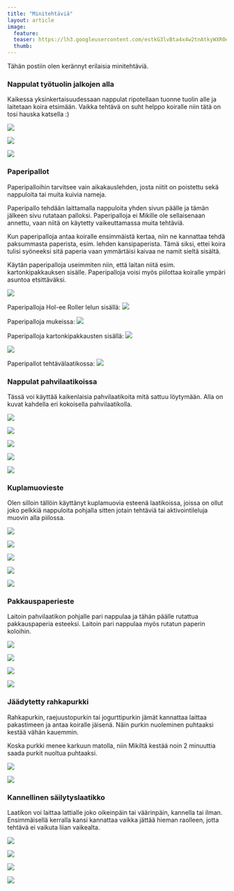 ```yaml
---
title: "Minitehtäviä"
layout: article
image:
  feature:
  teaser: https://lh3.googleusercontent.com/estkG3lvBta4x4w2tnAtkyWXR0eeAAv6LrB8h5hpabc5HAYiAYtyxUMTEN8zr19LwAmvT1X-CkWoFQxKqdI6c7jk6UqS7EdVViBugJiV6dTqFstUkvpnfIy75zbrCzojIaAF5KYNgBGyaerh6JH5VG3FziyjdjEWu1yNumlaYT__sjXUutuWi_oh6LCYyMzThlEyY1cQQCRsjvNYrWS2ubFvc5iFcSChENjIbCUAu1vRrcAI6qivNxxZ3G73YjZY68jSXY8BIJpqy6dImk4RRX_k0nJb9ffT2gejPszYTmBnGO7Xq5Q46Bo-oKvg24RXoHdSA1-7aqyj4BBMgXiesjxffbiDT92wJKWdy7qciqgAxTN5u6BoXqS5fsLjjxDCA4gPccMzaHUoKivCK1q7bxnwSWkCNClTnVxCfq06RxxpoH6Eo50aHx02cMmfsbaim8yDOhMPDyH4Z3qmTJGnaBYSWste7wXymkYE_3FiVX5wD3RmB8tyoJh_b21BxJSpfdcfoWj29hO5zoW_liAi7joGkSYZmdCEJQ8JJyF9H5o=w245
  thumb:
---
```


Tähän postiin olen kerännyt erilaisia minitehtäviä.

### Nappulat työtuolin jalkojen alla

Kaikessa yksinkertaisuudessaan nappulat ripotellaan tuonne tuolin alle ja laitetaan koira etsimään. Vaikka tehtävä on suht helppo koiralle niin tätä on tosi hauska katsella :)

[![](https://lh3.googleusercontent.com/UqgMVZ0GQIdVh6QFpUVoTuzNbKACdmqkfnPA3Ud9XmECwWfRUZwOdLBpD9yS0BbskDOpsB3VWLBBE1IjOp7nE3W2HXTOkBiftaYCump0gEhVVC0rNuwhpWcmU0mwXSwVx-7wGh-x9HXKWxXAzmJ-7GynKLkZBiAdLisfM0WX2F6WelGSZtUDsRNbWY-RKVzTAh7F5gXqB1Bd187bH-FIEwVK4ttqeShxS1IGdkVzUEp0wsAp-bT9FTUmADuk_MSh8jnfhDwO5vhsp3YaG3lCT_G_pO1Hq6gL0U3TlnNf0C6fMU5vHEVrp_lLfSHidVpcVoWNyLP5S8XPMrAJAorTGehrb9_zglrM_ueg8ru7iEqQLmmudJq4295UVczwyYv-DLgKpCjFHCI-QzbosAVaRF6YezyKglSeeQuboPAzy_856bBCEm2dUr9N4yz269n5g1ZEPpzFRt6K0-Aczq5eSd2pAAxzgKLkBdNBNtS1NGCbxAcrFf6D1GiNGXIBw2JibIiWI_0wptger0-ABPANJFKoHNpN7rP1yrum0GVdN7I=w800)](https://lh3.googleusercontent.com/UqgMVZ0GQIdVh6QFpUVoTuzNbKACdmqkfnPA3Ud9XmECwWfRUZwOdLBpD9yS0BbskDOpsB3VWLBBE1IjOp7nE3W2HXTOkBiftaYCump0gEhVVC0rNuwhpWcmU0mwXSwVx-7wGh-x9HXKWxXAzmJ-7GynKLkZBiAdLisfM0WX2F6WelGSZtUDsRNbWY-RKVzTAh7F5gXqB1Bd187bH-FIEwVK4ttqeShxS1IGdkVzUEp0wsAp-bT9FTUmADuk_MSh8jnfhDwO5vhsp3YaG3lCT_G_pO1Hq6gL0U3TlnNf0C6fMU5vHEVrp_lLfSHidVpcVoWNyLP5S8XPMrAJAorTGehrb9_zglrM_ueg8ru7iEqQLmmudJq4295UVczwyYv-DLgKpCjFHCI-QzbosAVaRF6YezyKglSeeQuboPAzy_856bBCEm2dUr9N4yz269n5g1ZEPpzFRt6K0-Aczq5eSd2pAAxzgKLkBdNBNtS1NGCbxAcrFf6D1GiNGXIBw2JibIiWI_0wptger0-ABPANJFKoHNpN7rP1yrum0GVdN7I=s0)

[![](https://lh3.googleusercontent.com/Lcq8O1SqEoPrU1mBjFuYObYWASYqp5D9ak3T2YtjwucxDTOOfy8p6S-Th5hoPpr3rJYB8Xe841aDQSWIN5wPnH5okFd0_NTLhn-qSX1hB-fVI0f89ihNRwH6VcB6ew7pEdYeTbaoqHvic1rh49XGXXogAnMjuzcioSCavbJbK0UkhkHsWuGsWv8-zUY0qV7o7foVhzPnUOHYy38r_kRWGo5-PAH-W7EXyJcBfAIyu0IRXPOA9gTMhSppaSwJTpsKazkAcPK0QrGjR4M54bdFUxW6_ZDplG8bn5iNdaKDJrdEdMPEARbNcRFPKtt7mAeiq4g1Jp5khDleG1bnBBVTPpZ31oaJV7Na5O87AGaqb6zHGeE_7Q_EEecPA0-E3rJblq0IF6ltidXOHfznsjD7t1Q_igSv9HMMdA2-BpYBHtBJj8iQxRmAGrP0jFPOR88d_1iCI5eKog7lhMCATCczClNrCXWJvpDBjkwMlAW9hY4OAmt1PMBFN0085lHs-VuP0o3fWqKuwZZt7032wFBthZWZv_FVOf7WeuljeU0oiJM=w800)](https://lh3.googleusercontent.com/Lcq8O1SqEoPrU1mBjFuYObYWASYqp5D9ak3T2YtjwucxDTOOfy8p6S-Th5hoPpr3rJYB8Xe841aDQSWIN5wPnH5okFd0_NTLhn-qSX1hB-fVI0f89ihNRwH6VcB6ew7pEdYeTbaoqHvic1rh49XGXXogAnMjuzcioSCavbJbK0UkhkHsWuGsWv8-zUY0qV7o7foVhzPnUOHYy38r_kRWGo5-PAH-W7EXyJcBfAIyu0IRXPOA9gTMhSppaSwJTpsKazkAcPK0QrGjR4M54bdFUxW6_ZDplG8bn5iNdaKDJrdEdMPEARbNcRFPKtt7mAeiq4g1Jp5khDleG1bnBBVTPpZ31oaJV7Na5O87AGaqb6zHGeE_7Q_EEecPA0-E3rJblq0IF6ltidXOHfznsjD7t1Q_igSv9HMMdA2-BpYBHtBJj8iQxRmAGrP0jFPOR88d_1iCI5eKog7lhMCATCczClNrCXWJvpDBjkwMlAW9hY4OAmt1PMBFN0085lHs-VuP0o3fWqKuwZZt7032wFBthZWZv_FVOf7WeuljeU0oiJM=s0)

[![](https://lh3.googleusercontent.com/-TWPA752Dq7T47FeQpFv-TUHFsfhV9mwr7ptiVeRfwaKMxf1UzOjrXeTFR1j32YecBtX6pX1T_TF5pr0TN7iFf2-jHEhL0lcurEw1Wq7G5dCKz1QbMDv5SKrYM1jZgrb4uuS4LgnkuNLAv8v0rYKHUaH-nhJsfWZ873_WhbfLnkQwpUkIHm6TeIvVmUXv63oX0Uz1hWk4_FT0-bBFqU9axY3CynXkf8qAyurQ5jrwgonF9MR1-Zkk75md94hQ0NPbF3BuZilsr9YgvRdCzu8Y_rjtuOlhfljdOqBWCVf2s4mE1j0QwK6I4ZDgf80ZCcQ9N2aNdYAqqvWmMmyBrD39lqbuEOROi5j0is43kfOB5ZzkeJ72JorbLwvSiTQSZ0gheTXaf_pXv73BNGQ041MPceIEiElR04a10RyWyLx8iV_qWltTfEtIVm8qqozZlNPjeyUwC9v0_DjSljYwAw-6MDM2HRdljlGvs2k3SwoFfRvBH13dCNfcxJEykNq6rtNodzA4Z9vGVnQpNjxKa2tJgf3gS8TuuNsLZrv9UNm7bI=w800)](https://lh3.googleusercontent.com/-TWPA752Dq7T47FeQpFv-TUHFsfhV9mwr7ptiVeRfwaKMxf1UzOjrXeTFR1j32YecBtX6pX1T_TF5pr0TN7iFf2-jHEhL0lcurEw1Wq7G5dCKz1QbMDv5SKrYM1jZgrb4uuS4LgnkuNLAv8v0rYKHUaH-nhJsfWZ873_WhbfLnkQwpUkIHm6TeIvVmUXv63oX0Uz1hWk4_FT0-bBFqU9axY3CynXkf8qAyurQ5jrwgonF9MR1-Zkk75md94hQ0NPbF3BuZilsr9YgvRdCzu8Y_rjtuOlhfljdOqBWCVf2s4mE1j0QwK6I4ZDgf80ZCcQ9N2aNdYAqqvWmMmyBrD39lqbuEOROi5j0is43kfOB5ZzkeJ72JorbLwvSiTQSZ0gheTXaf_pXv73BNGQ041MPceIEiElR04a10RyWyLx8iV_qWltTfEtIVm8qqozZlNPjeyUwC9v0_DjSljYwAw-6MDM2HRdljlGvs2k3SwoFfRvBH13dCNfcxJEykNq6rtNodzA4Z9vGVnQpNjxKa2tJgf3gS8TuuNsLZrv9UNm7bI=s0)

### <a name="paperipallot">Paperipallot</a>

Paperipalloihin tarvitsee vain aikakauslehden, josta niitit on poistettu sekä nappuloita tai muita kuivia nameja.

Paperipallo tehdään laittamalla nappuloita yhden sivun päälle ja tämän jälkeen sivu rutataan palloksi. Paperipalloja ei Mikille ole sellaisenaan annettu, vaan niitä on käytetty vaikeuttamassa muita tehtäviä.

Kun paperipalloja antaa koiralle ensimmäistä kertaa, niin ne kannattaa tehdä paksummasta paperista, esim. lehden kansipaperista. Tämä siksi, ettei koira tulisi syöneeksi sitä paperia vaan ymmärtäisi kaivaa ne namit sieltä sisältä.

Käytän paperipalloja useimmiten niin, että laitan niitä esim. kartonkipakkauksen sisälle. Paperipalloja voisi myös piilottaa koiralle ympäri asuntoa etsittäväksi.

[![](https://lh3.googleusercontent.com/rtNTtnf0UmkI1nmE8YMljZ2P5BebcafQgW-plwol94fGc6-AwYW0BUGm-WNogH4Dcpb-fgQ0Bd2bnZYp8mRHiDoFn99NXkD5FjKZd-_vpmjpYmwWzQmZQZ3cepc5wY5OuIUvfmEOp6nYVsMfiBa7EDio2r4aWQETBmSzue3RRx9-_FH8Ofje4xcend68xl2mYbPfHR1wFvIv-HLsQH7Tv6D8-PuNd4lz8j9X8OelFQa0YD-2qbpSXgV-DTC9Km5Sf-XWdpbPaxYGrcgNAV-Q3tclOn2QlvhI8P6vsubtSDd-zjJZpbORD9d-Yl9bQcQiMJ1bQV74sM1qXv4qQO2EcHi4TqwQu7KzeIP7BJDWCFbP9cdN7zVCvc0Qiv10W670VDFzvRE-PMMBA1eLX8vnwF_CawdrseLeVlyICq-kf8gaIjAh5tAu_ZKx2eOULD11thpZfmq6AIBYdAZLCjcXWo86zjyS3xdBGtnr-wiMuXMz6oFgvshQQm7jjSacsz0VwBzRSpAWhlX1QKIHawPWdwH9E8qjLbkGjLVCF1pAXbY=w800)](https://lh3.googleusercontent.com/rtNTtnf0UmkI1nmE8YMljZ2P5BebcafQgW-plwol94fGc6-AwYW0BUGm-WNogH4Dcpb-fgQ0Bd2bnZYp8mRHiDoFn99NXkD5FjKZd-_vpmjpYmwWzQmZQZ3cepc5wY5OuIUvfmEOp6nYVsMfiBa7EDio2r4aWQETBmSzue3RRx9-_FH8Ofje4xcend68xl2mYbPfHR1wFvIv-HLsQH7Tv6D8-PuNd4lz8j9X8OelFQa0YD-2qbpSXgV-DTC9Km5Sf-XWdpbPaxYGrcgNAV-Q3tclOn2QlvhI8P6vsubtSDd-zjJZpbORD9d-Yl9bQcQiMJ1bQV74sM1qXv4qQO2EcHi4TqwQu7KzeIP7BJDWCFbP9cdN7zVCvc0Qiv10W670VDFzvRE-PMMBA1eLX8vnwF_CawdrseLeVlyICq-kf8gaIjAh5tAu_ZKx2eOULD11thpZfmq6AIBYdAZLCjcXWo86zjyS3xdBGtnr-wiMuXMz6oFgvshQQm7jjSacsz0VwBzRSpAWhlX1QKIHawPWdwH9E8qjLbkGjLVCF1pAXbY=s0)

Paperipalloja Hol-ee Roller lelun sisällä:
[![](https://lh3.googleusercontent.com/cBYb1L01e1XMJXqqjZHnb6ZGMq3CPLphWuxfhW5Zh8s7g4GhCiuWTRWhTZGy8sY52tfzVlzj0gQ6th1YyxiY-qI1sMZ9ozQPXNwr5v5g1je9o6uTw8gLfHPZYrrkCayZIih2iTmtgvtkVDpGjkIFzQsYwQ5TVhbdCNWVVeJiHvrFO0SNHh1THAeajsms5NnqJaalyqDQdCjMkqaU8g_3WkNzo2VV4HYnsA4yH4_pZjTSig3q4rHzrHjiLJYyUbX0gy1gLV8eJH97yjOddQPZaWHjclneCISAktesnR4ULqDcx8qi5aHpZPF4jo5Blntuq5C9vPsldLJ2UbnIGxJ6wmUISwr_4n73SWOyH2C_DXOY3gthULWhW9uhA2d60tOn7KBtcCcObKQNqW_stINPwbN7CD-hkAezXhJQifcy2DBhjz1n9iJl5JKszE_Sd4WFpj4k5a9UY5uat7KO1ztRdGyUN2YXkwdyszCWCI4XIC-LcnI8wOPH4VUYOLOAjyLQNc5Je4bMS2hmOklZqYDwSsSoMaftLTlSomYBpJcY8jc=w800)](http://minimuutti.com/aktivointi/jw-hol-ee-roller/)

Paperipalloja mukeissa:
[![](https://lh3.googleusercontent.com/HX1RoXKU4uoaQj6F7QNN-kpUiTmjjZYWNvGwkXPmVbw27dSR3ziYzLFNOc4Qt_iUlK34Rt0XXccLzBLWZDried-tu6PTAxONM4ZG7SB9wvNM9UIOduO5bhpDNIdznSSFCS7IIiyBznfr-cFCoAwRAZF2HkUsmr2QVCrKlk7BCrDtNg4W-5Tcg25QpZdrrIMDeT8MatYcFapgWonknjyZtGoJmQGPSRPW5r_iNYoyYkerBrBubz1QuyVpnzLrwkWOXTDJq8rSvcScsqC8NYleGackxGvBjPZTIcX4Kc4Rkf_MCrmTvdcJh2sA_6IhbR11hm-2UUDELGx4GXc7EP0C-5wXkuNcYaD4njjGT6JvAoBXNhPseBvvDc944OtIE6wcKU6HYhDnoWp_q2spiNhsYQyNod6PFsseXBfxRcHXz6M72USgoEf5tchGNXeJI584n2udQnPmb_IfRmBlZJ6bPvFJ0lhXM1l-9P6hnl-5h64ZyU5YdYYqbgeVZGkm0Fv1mCPlQbwRGfrkVtPZeCPsZrcEVPLa7IaY9ZWIuozorgo=w800)](http://minimuutti.com/aktivointi/paperipallot-mukeissa/)

Paperipalloja kartonkipakkausten sisällä:
[![](https://lh3.googleusercontent.com/x_51Y5cJ9UrcPTyrtx16CSGlVcGc0mhbfdwVgfgHfi7KU6LcQa_ktQJiNXQlK-kvlhnUjaCjCBXrLub3lyzNqBKQ7Tnn476ZQdiAOVE4mW1LGb4WklPll5Y-tOKuTYLaE77ZIy-cg3U-aCJ1Ba1me9f58OlNVNoHiFUzReCBTc90i3z738sX1caWAxiHZKdBei_FX7zrXys7bstxictJMXT8FQV4TBq1WMPKvDfvXcBvV8BoWXy8G11cEs3P6bVAPtaOmc571DXM0I9GL8IvhqbQ5NTkn3VLsvsswzhLbdtwOXr-pwie1BxGowm5lIMWmHDB5B145CSevCF8TgGeWihOEW_9lJZETxrUIMGZzUJaYsOxh30EbSt3062NCTh6keYeGcYnKC1YKoaCdfcupoYHrPVMPAMGVfMGNN3dPBAGM7p17kMcRr1Wgd7TuEMAz_KVdGnla5eToj7DOQilnL_33RxexJq7dJd90NP9nxnhmUj3Y8oa9rInHDU1mYze6gLQxTpzTY9IrIY2V5otnGxSSnik5rGozMVfEtOuVtA=w800)](https://lh3.googleusercontent.com/x_51Y5cJ9UrcPTyrtx16CSGlVcGc0mhbfdwVgfgHfi7KU6LcQa_ktQJiNXQlK-kvlhnUjaCjCBXrLub3lyzNqBKQ7Tnn476ZQdiAOVE4mW1LGb4WklPll5Y-tOKuTYLaE77ZIy-cg3U-aCJ1Ba1me9f58OlNVNoHiFUzReCBTc90i3z738sX1caWAxiHZKdBei_FX7zrXys7bstxictJMXT8FQV4TBq1WMPKvDfvXcBvV8BoWXy8G11cEs3P6bVAPtaOmc571DXM0I9GL8IvhqbQ5NTkn3VLsvsswzhLbdtwOXr-pwie1BxGowm5lIMWmHDB5B145CSevCF8TgGeWihOEW_9lJZETxrUIMGZzUJaYsOxh30EbSt3062NCTh6keYeGcYnKC1YKoaCdfcupoYHrPVMPAMGVfMGNN3dPBAGM7p17kMcRr1Wgd7TuEMAz_KVdGnla5eToj7DOQilnL_33RxexJq7dJd90NP9nxnhmUj3Y8oa9rInHDU1mYze6gLQxTpzTY9IrIY2V5otnGxSSnik5rGozMVfEtOuVtA=s0)

[![](https://lh3.googleusercontent.com/mxZjtD1edI_oTt52Y1lnsf13V3yxdohXZvEI2B69XFdjlUD6d8f24dcpmvz_U5P9nN1-jIMMP7GdRSV5bAEgszT68fH9jqMuPpJNaohn6e11QteO_E3Q9xmTiQqX-8a6wCJHSYgFmo19TQOh_J7Yi2IcR2xvvHC21orsG9MgYPdieIxK0cisYSpkiDd7MVNmBHKomkpSzsQlpXB9WoJsrqNJwxtz6csw_FBiOLmijno-UYWz1rgw3H-DyNKOb3qBYPo7ugbffyZKVlzfLOw511AA4AIpJWiaK_VAKdE4tTDhR4x0Qt492y-wGIGDqkAxaj9uo4WV1LkxT-76g_rtJ1CbNUje-9C3duxIdfw5ivgTFOuY1s_3pzvmvL4bakmYKcHOM88VTCBWbKO1QPCe0uh8dtbCE837fwMSixP3PbmMBRnpXVPozO7NEiyGEWxRu8l0jMZ2gZAlP_SKu2Kr0NGLLy_xKfPct3HTAcduvJtArUbFpCB389jVDKCXioFQN-4goNPgmXIUmzCQkcKzO1P3Vf_L1EEunttYa59MQjo=w800)](https://lh3.googleusercontent.com/mxZjtD1edI_oTt52Y1lnsf13V3yxdohXZvEI2B69XFdjlUD6d8f24dcpmvz_U5P9nN1-jIMMP7GdRSV5bAEgszT68fH9jqMuPpJNaohn6e11QteO_E3Q9xmTiQqX-8a6wCJHSYgFmo19TQOh_J7Yi2IcR2xvvHC21orsG9MgYPdieIxK0cisYSpkiDd7MVNmBHKomkpSzsQlpXB9WoJsrqNJwxtz6csw_FBiOLmijno-UYWz1rgw3H-DyNKOb3qBYPo7ugbffyZKVlzfLOw511AA4AIpJWiaK_VAKdE4tTDhR4x0Qt492y-wGIGDqkAxaj9uo4WV1LkxT-76g_rtJ1CbNUje-9C3duxIdfw5ivgTFOuY1s_3pzvmvL4bakmYKcHOM88VTCBWbKO1QPCe0uh8dtbCE837fwMSixP3PbmMBRnpXVPozO7NEiyGEWxRu8l0jMZ2gZAlP_SKu2Kr0NGLLy_xKfPct3HTAcduvJtArUbFpCB389jVDKCXioFQN-4goNPgmXIUmzCQkcKzO1P3Vf_L1EEunttYa59MQjo=s0)

Paperipallot tehtävälaatikossa:
[![](https://lh3.googleusercontent.com/gChOrYw3tVa-tPyPuGuF3hXRZwpfb4-OAF89rfgRQiXLX5g-9BB5pRA9wj2p4KGLvbRmXmPFVhCMby164VwC5pKgo7mfcoAM-fhDxXh6hw0eL92XZs6jTsfnDpkwVBZp3TqZVzryMjl7nIvw7aowWuDvJ29jcJ2h3PH2Hpx-Hkh6_0_5_enumaoDqAG6XvSvxUjYgjXnyAyuHGEie6kTIeVMKP302Vsr7lvwznC9d4ZOS4OaQA-LCVZpQg8rIFcVdzuJP_HDDduHHDLZHmB2jO0IPeTOXTaDT5QIRaw8JEFMKrm13imTho2dgj15JvLS4-4sJXiQqUA2y9IAjz_efdTH4MMJ979v8Gn20R3dz8U6zw6rtfr4Vy00sq4uUHPm2FkHQcQRvlQYIJbbsfeNvI278RMmKwYvExwUoVZLTrODUC4289P1lANPdDarOLnwwLyLzSvCFAqEZQbBzS7yLKTBMKwnHRwJ-WEnaDbl07HOzMX-3YtbvA3h-79gcU6peU7dpErrGg6n6Ds9oLa_65VkbRI0vpNzi4Ob6sECitI=w800)](http://minimuutti.com/aktivointi/tehtavalaatikko-paperipalloilla/)

### Nappulat pahvilaatikoissa

Tässä voi käyttää kaikenlaisia pahvilaatikoita mitä sattuu löytymään. Alla on kuvat kahdella eri kokoisella pahvilaatikolla.

[![](https://lh3.googleusercontent.com/pnE-1-uPTNtZnD0ID5jESK9q-LwvEUk3Kxe3JUd73L6wTBwWih5MUvzD2P-FWkSf1NTvSJ_Xc8CYikb9ow0SX5G-G8oqWtCnvEXmxSRxMurIpIoAutXoXrr_ZLByIh-qjAr3veTXSdh9C9vsY6W8Jxf0bEiEQ7LXq1c_A8615PPqgfXoqTdwI9gAnLM0p0zIeJLhCSbN4sIzcvhUqxMW_hEStsufukXu-HG3CX_DJHiQvJZ9tvOSeU4fSvJfWK2Mnu1p45p6FcjNkapNjVl3NEDImU_CvEAlk4KTwLRvZDX9UqKp4s5affm0jhnDijIRqNHjcRWMMXFxDXFqC31H-2Fqqhguw8tClBaILWR4g2aiXESKNMIEcCY50eBIYau_sxle6EpOnbVb8GlyDVNDuafoz1dDJSTV98TKCrPVoHl3OBS-eQHbX2ZNgXQQP-vF2R8har7a_DaUe9JPJH843ImKEz-rtobOYGT8MrPbgZWM_erYwSlBxwzTYt5fvPd4AG5JwxjVUDkltfIW-YP0JawRWgl7-XcCaFBSG2IePLA=w800)](https://lh3.googleusercontent.com/pnE-1-uPTNtZnD0ID5jESK9q-LwvEUk3Kxe3JUd73L6wTBwWih5MUvzD2P-FWkSf1NTvSJ_Xc8CYikb9ow0SX5G-G8oqWtCnvEXmxSRxMurIpIoAutXoXrr_ZLByIh-qjAr3veTXSdh9C9vsY6W8Jxf0bEiEQ7LXq1c_A8615PPqgfXoqTdwI9gAnLM0p0zIeJLhCSbN4sIzcvhUqxMW_hEStsufukXu-HG3CX_DJHiQvJZ9tvOSeU4fSvJfWK2Mnu1p45p6FcjNkapNjVl3NEDImU_CvEAlk4KTwLRvZDX9UqKp4s5affm0jhnDijIRqNHjcRWMMXFxDXFqC31H-2Fqqhguw8tClBaILWR4g2aiXESKNMIEcCY50eBIYau_sxle6EpOnbVb8GlyDVNDuafoz1dDJSTV98TKCrPVoHl3OBS-eQHbX2ZNgXQQP-vF2R8har7a_DaUe9JPJH843ImKEz-rtobOYGT8MrPbgZWM_erYwSlBxwzTYt5fvPd4AG5JwxjVUDkltfIW-YP0JawRWgl7-XcCaFBSG2IePLA=s0)

[![](https://lh3.googleusercontent.com/WW164VgmenkH0rDVQhwIChZ8eZH5noyVvgK-ZPXpthyH6uAZkJkdflg4cRV1y1aQpBvDtPDVlvnPn-LUBRz-ci5lThWLYiZ155gr3QBEOU3zvUDsO_5fMbbOvc8Pk2qUYkmdS8659UsLcGXC36xuksqwhWwtb9zAbxgQOzZQbnmVsSqttxEldFotyBoCSxvbZc4uqODaiVqdqADsLiQ_KocauiFhk6a4wgQ_WODrJhhL7hp--7Bm55R4AZRGRExa-yKWi9DmFtBPFCqF6c1VTYWqbqjXlnMI0dBtHrp6ElsWz-52-gAkA08kHr2cXJBnaipnqm7nbU62xWfLQ9WCHj4GbiFyF3kyrep5BDWXA3BUc-lM6rcdKRJqc1ccyew-B4Jxl8nvn5WGk42BafJRShrlL0-6cat5uYb6uIQudidZsN2vrYqRz3uWduEJhAHINuYeruvTEn3jGoYBBCA4hJrDeP1_FcVXGyP6SMCnkta243bDMGdRhU1sW1t_1WqGSazE3SquUFIKoxPfljEIfs4BPclJ98G3d2AcI4Zych8=w800)](https://lh3.googleusercontent.com/WW164VgmenkH0rDVQhwIChZ8eZH5noyVvgK-ZPXpthyH6uAZkJkdflg4cRV1y1aQpBvDtPDVlvnPn-LUBRz-ci5lThWLYiZ155gr3QBEOU3zvUDsO_5fMbbOvc8Pk2qUYkmdS8659UsLcGXC36xuksqwhWwtb9zAbxgQOzZQbnmVsSqttxEldFotyBoCSxvbZc4uqODaiVqdqADsLiQ_KocauiFhk6a4wgQ_WODrJhhL7hp--7Bm55R4AZRGRExa-yKWi9DmFtBPFCqF6c1VTYWqbqjXlnMI0dBtHrp6ElsWz-52-gAkA08kHr2cXJBnaipnqm7nbU62xWfLQ9WCHj4GbiFyF3kyrep5BDWXA3BUc-lM6rcdKRJqc1ccyew-B4Jxl8nvn5WGk42BafJRShrlL0-6cat5uYb6uIQudidZsN2vrYqRz3uWduEJhAHINuYeruvTEn3jGoYBBCA4hJrDeP1_FcVXGyP6SMCnkta243bDMGdRhU1sW1t_1WqGSazE3SquUFIKoxPfljEIfs4BPclJ98G3d2AcI4Zych8=s0)

[![](https://lh3.googleusercontent.com/2MovGYN_gjL9ELegpMoywr0BTmZJFe87KFvO6nHZaFu3iHJ3x0V6ffwF5g8ExHgOhIbYyOFlonblmxNLkIygH8t1L3FGOkbqFKhgMXOqZRsC5uIKKchKCff0YWBZ1nSVoWMZhhxr0NuNYuLnhCA9dof2VxZaVSmxuOehxQrgRXsREVQiKbaQO0mNk_rbXumXu-FsIIb4ImupLF4KY4MolXPYZQmww5f7_skfJlBXv6yBYEwgH2f9obkJLhI66K_gH7RN6akjgv41HeBTwePShkFopLkti0n9j_bvHmr8o4gO6WWCMwHFPxH_BHac7lCipSeBFjiNc4TdldGSIB3YFYlfabKiwuf8eRp8p8_nWHneXLfNcDrlMSPtPgRl50LHWKLG4Lh7HD0QZ15SrFHfcWC36vBHG28TFZdmM5y0pMMH6OxKAljWpgUVtZ16zQIoLsiTEPhm4Rrg0jm8W1lkovKJjDqEDYzZ2WXvyDaQLc8u4-IuuCz9yBm090y6pNuwAwh3Y4g_TqRKmtAZu_DyMuXVXxZyODGs5aAG1-WoTEk=w800)](https://lh3.googleusercontent.com/2MovGYN_gjL9ELegpMoywr0BTmZJFe87KFvO6nHZaFu3iHJ3x0V6ffwF5g8ExHgOhIbYyOFlonblmxNLkIygH8t1L3FGOkbqFKhgMXOqZRsC5uIKKchKCff0YWBZ1nSVoWMZhhxr0NuNYuLnhCA9dof2VxZaVSmxuOehxQrgRXsREVQiKbaQO0mNk_rbXumXu-FsIIb4ImupLF4KY4MolXPYZQmww5f7_skfJlBXv6yBYEwgH2f9obkJLhI66K_gH7RN6akjgv41HeBTwePShkFopLkti0n9j_bvHmr8o4gO6WWCMwHFPxH_BHac7lCipSeBFjiNc4TdldGSIB3YFYlfabKiwuf8eRp8p8_nWHneXLfNcDrlMSPtPgRl50LHWKLG4Lh7HD0QZ15SrFHfcWC36vBHG28TFZdmM5y0pMMH6OxKAljWpgUVtZ16zQIoLsiTEPhm4Rrg0jm8W1lkovKJjDqEDYzZ2WXvyDaQLc8u4-IuuCz9yBm090y6pNuwAwh3Y4g_TqRKmtAZu_DyMuXVXxZyODGs5aAG1-WoTEk=s0)

[![](https://lh3.googleusercontent.com/GaYBKh3WD0B6H0D0pFC17IcjZbT-Z8lPoLPhtYkxgcKrUgfrKpxyMJzMPswbM6riJ4OwD4g_b00iYC_cv5RcUQIxz2klmFTnCILcWZxqnBwdG4kvO7P3VN6pZHEaRiuW1BZKImEtYGoMOCfxerp3oQ8tMwI6gAPS83_3HWHGUjqk3wJE45nXlJF5y2InFoh7mklRlXPdQDaGCOAuNoUEq8SppyDV3eNcPwHxI8Dz-jPoW1tQ6PwdZ-bhqEDfaka-c3oR1b6hca2rgGLkNYSPEXwQb3JLe1qhD2QOVrIjCcwiN8ojcVcjAvI2OFvq8es8s0yZDCwrJSCb0PsA8jY0TBvl-ra7d6YUNMHNfuqaxKwFhQ__M5JY7Tjnmqqgcs6YAjbIjWtOPDTPCSkJ7CNXLna_QTzrJw53UahEJVHmIlSy79nDIdWTXX7HXC49lyTz_IU2I_JABmzuNuMILQDvrnxUMBA3r2dr7-vjdTVVoXt-Nk3yZ82B_hYh_KSk4T1d5MzC-X5hvwcLKH2myZfnelbXiOXHKX_utKgyKkDkoG0=w800)](https://lh3.googleusercontent.com/GaYBKh3WD0B6H0D0pFC17IcjZbT-Z8lPoLPhtYkxgcKrUgfrKpxyMJzMPswbM6riJ4OwD4g_b00iYC_cv5RcUQIxz2klmFTnCILcWZxqnBwdG4kvO7P3VN6pZHEaRiuW1BZKImEtYGoMOCfxerp3oQ8tMwI6gAPS83_3HWHGUjqk3wJE45nXlJF5y2InFoh7mklRlXPdQDaGCOAuNoUEq8SppyDV3eNcPwHxI8Dz-jPoW1tQ6PwdZ-bhqEDfaka-c3oR1b6hca2rgGLkNYSPEXwQb3JLe1qhD2QOVrIjCcwiN8ojcVcjAvI2OFvq8es8s0yZDCwrJSCb0PsA8jY0TBvl-ra7d6YUNMHNfuqaxKwFhQ__M5JY7Tjnmqqgcs6YAjbIjWtOPDTPCSkJ7CNXLna_QTzrJw53UahEJVHmIlSy79nDIdWTXX7HXC49lyTz_IU2I_JABmzuNuMILQDvrnxUMBA3r2dr7-vjdTVVoXt-Nk3yZ82B_hYh_KSk4T1d5MzC-X5hvwcLKH2myZfnelbXiOXHKX_utKgyKkDkoG0=s0)

[![](https://lh3.googleusercontent.com/boYpkeaptm-m8pSFZMcXYW2Y3jnRLifESvlUPb2MyY6S92fCcUjcyL39gFRV3rlSQyz1_uYt0pGwhDqg7yek3dqzvdEoaX4drByUQ4Aquwh8tm2809F3uquAQ730LfUW_umUu-qKesH7-49GuV6QvXtfGnqKq5n7G3r1LlllUWRq7vdXryqwoaa2dAt2iaax9j8rwS5Vf1vVegekglqbrOgXbtk-EsA3k7fHDrIrj-9d2urq_zMUF4SOF-hZ_InXdaFZZEGt7tdLpaR60mykjc7MBydZAfzanaQEoXynyAbBMbqztK5YcxEwANhTqDRLsw6cdiJEpu1vxLpRJnsBnaObpeeaRQrHW6jBgmf7Qj39Z1AHFWI8c2bKZPNCL3TZUR71uqpyt1tYFe1Hw2KJGNtm3oiCKdavu6NJR0idGveh3Cs3DJCNcSQlQvy8zXP3vXim8vmMFj_353jwPHh2hm6vW56nW_OjgC0Rkx3dIhMmASryVFugWlsPPBd5QasXdjuhNl71mSyvwvYWIU6M_C32ryTxjcoCipN6xamc3aM=w800)](https://lh3.googleusercontent.com/boYpkeaptm-m8pSFZMcXYW2Y3jnRLifESvlUPb2MyY6S92fCcUjcyL39gFRV3rlSQyz1_uYt0pGwhDqg7yek3dqzvdEoaX4drByUQ4Aquwh8tm2809F3uquAQ730LfUW_umUu-qKesH7-49GuV6QvXtfGnqKq5n7G3r1LlllUWRq7vdXryqwoaa2dAt2iaax9j8rwS5Vf1vVegekglqbrOgXbtk-EsA3k7fHDrIrj-9d2urq_zMUF4SOF-hZ_InXdaFZZEGt7tdLpaR60mykjc7MBydZAfzanaQEoXynyAbBMbqztK5YcxEwANhTqDRLsw6cdiJEpu1vxLpRJnsBnaObpeeaRQrHW6jBgmf7Qj39Z1AHFWI8c2bKZPNCL3TZUR71uqpyt1tYFe1Hw2KJGNtm3oiCKdavu6NJR0idGveh3Cs3DJCNcSQlQvy8zXP3vXim8vmMFj_353jwPHh2hm6vW56nW_OjgC0Rkx3dIhMmASryVFugWlsPPBd5QasXdjuhNl71mSyvwvYWIU6M_C32ryTxjcoCipN6xamc3aM=s0)

### Kuplamuovieste

Olen silloin tällöin käyttänyt kuplamuovia esteenä laatikoissa, joissa on ollut joko pelkkiä nappuloita pohjalla sitten jotain tehtäviä tai aktivointileluja muovin alla piilossa.

[![](https://lh3.googleusercontent.com/HGsom4cwwqKbsTXKo_itCbDuSeMD-8eAMibAx-IH583UruTkoV_HwERopi8GJULGZwCn1F2rhDNGGPK9v4ndDaROEvU-_SFE0aHuWVGKvZDx84lJV-xaY1iOkRog8tNad3BKUxAA6v0jbwvjHvL5WjIu5sC9BJuoLM_9bnx2-rpCTj7tq2J9N2d6Rre0QgYSGycsUQAaqHGcuvNBAczLLIC2jQdYvs9vOCVXekApAJ0nuS9LrtvwokzLBvShLWaZu8-Hm5AO6GUV1BIvpji1Q9XbTG4fywbUjkVxecLagCh1NSjlKw7H-HO-Ap6ewRyfFtx0ErAYG0ZzhAQCfc940t6NSPkzau3U63_UZS6z7WBquIwRVq0D-ODG6MJ6UqlL0hBbFulHD-xgLpKaKc9Rz5LEQC80RB05gankTxAzVZHET2aIasBHJSdAoFJaVvv_sgIU0kkPC2ABlkmTKk0jB4-1ir7p5iBhsSivtv1kFv2Qhqd8b95A9rOzGemltkk7GPR_AITGm3hxVJamTXj21Zfb3C1bs9oJZWZv7So5tyg=w800)](https://lh3.googleusercontent.com/HGsom4cwwqKbsTXKo_itCbDuSeMD-8eAMibAx-IH583UruTkoV_HwERopi8GJULGZwCn1F2rhDNGGPK9v4ndDaROEvU-_SFE0aHuWVGKvZDx84lJV-xaY1iOkRog8tNad3BKUxAA6v0jbwvjHvL5WjIu5sC9BJuoLM_9bnx2-rpCTj7tq2J9N2d6Rre0QgYSGycsUQAaqHGcuvNBAczLLIC2jQdYvs9vOCVXekApAJ0nuS9LrtvwokzLBvShLWaZu8-Hm5AO6GUV1BIvpji1Q9XbTG4fywbUjkVxecLagCh1NSjlKw7H-HO-Ap6ewRyfFtx0ErAYG0ZzhAQCfc940t6NSPkzau3U63_UZS6z7WBquIwRVq0D-ODG6MJ6UqlL0hBbFulHD-xgLpKaKc9Rz5LEQC80RB05gankTxAzVZHET2aIasBHJSdAoFJaVvv_sgIU0kkPC2ABlkmTKk0jB4-1ir7p5iBhsSivtv1kFv2Qhqd8b95A9rOzGemltkk7GPR_AITGm3hxVJamTXj21Zfb3C1bs9oJZWZv7So5tyg=s0)

[![](https://lh3.googleusercontent.com/Q8rD2ttvhvaHin5WiXMIU0rV8lE4NvCEYrIowAwLCdk33vbUtkiuqKTPX4iwa__tOo9KiXSm4Gui_beMdUpqOK8-9JbdtXU5zvBrclPHZsysGyzeOIhT7bQvApPLBsF2geyESUoyQOy1kZfzRkfS-3avtLIapNy7erpy1iPJpkfXUXeB0eWIuqg-hRB0hxG_yGUukpiBMj__ovxAMA6TM3CnY7-wuFpcZ44AkJF13FNPnku19DOHcXPMGDblhC_DR9EpxJZyM8BtZSVcNM0v_W1TpCgInUb9Jg35a2j4zD9Pq9VEqgaNYdozj0NY_HSnlhRVBqpZyuxVn_wEg1NAfazY97relmvCWrlpqIyazmOWfcxRWehSQ-iDNH7qj2Xz5dQQ9dgLkePZ8jtn8TbcbuMiPNJJgPWR5zdx2JhrTBzqvK0rPj_EPxQxCw0pgvTA4918ZGOTTWIcgWtygBgNnPZVWF1wrgQTRm1kbNye1oyIsZ7YNez30nec4hmtRVbYzSAUrWpWGQFBXER-Ms_E1ErpU-3RvvU9ul70OziH56U=w800)](https://lh3.googleusercontent.com/Q8rD2ttvhvaHin5WiXMIU0rV8lE4NvCEYrIowAwLCdk33vbUtkiuqKTPX4iwa__tOo9KiXSm4Gui_beMdUpqOK8-9JbdtXU5zvBrclPHZsysGyzeOIhT7bQvApPLBsF2geyESUoyQOy1kZfzRkfS-3avtLIapNy7erpy1iPJpkfXUXeB0eWIuqg-hRB0hxG_yGUukpiBMj__ovxAMA6TM3CnY7-wuFpcZ44AkJF13FNPnku19DOHcXPMGDblhC_DR9EpxJZyM8BtZSVcNM0v_W1TpCgInUb9Jg35a2j4zD9Pq9VEqgaNYdozj0NY_HSnlhRVBqpZyuxVn_wEg1NAfazY97relmvCWrlpqIyazmOWfcxRWehSQ-iDNH7qj2Xz5dQQ9dgLkePZ8jtn8TbcbuMiPNJJgPWR5zdx2JhrTBzqvK0rPj_EPxQxCw0pgvTA4918ZGOTTWIcgWtygBgNnPZVWF1wrgQTRm1kbNye1oyIsZ7YNez30nec4hmtRVbYzSAUrWpWGQFBXER-Ms_E1ErpU-3RvvU9ul70OziH56U=s0)

[![](https://lh3.googleusercontent.com/yU-ErUc72DgN-tuJ87qwocfQOzTSDhcLQj69hzPIQIS-zFM5szqtN0nfyoG3vxuz0nsxHGqlSmtmYmpJ731LjzgDLYYMut_q0U_Nl3-xbW3TKjpnr2mRzXh_SKIOfok6YmKG0syfKkcW6-V3b1ZEzvfLjEA_f9HPU245LQ_OcHTd_SLI4kv9PqJfjL3MpQAP214VK42kIy5T8q3Ys97u-TvfKUrfENoepET51yYuPd9F5GcJ9FHP2a0cXwFGidgwRNd2aj2eWTlmnWMX6Ey7KjsSMHqujQu0BcGHHvxoiVWpwVWjcCjyXrOgfurNHBaAWxp4KhG1a6gXaZM4y_STCouekBgtPogEPV4XdEPVDuOjAXlleg9tTaZTHhfSd7cBH26gIHMuY8MDjYuq8SaoWNWvuqT5QS7mGR33-YnlDov3kSghcso-WFS-yhSmKzPiqiLANmklCf7v6HxombFugfVtwaf-veDI7ksfHFkQCIqRcuYHkfk-a00f5kC5_pa-zqYS1kNr4l0j6ebSmS-rrgg-Jot88rwitI0pNuVgAtg=w800)](https://lh3.googleusercontent.com/yU-ErUc72DgN-tuJ87qwocfQOzTSDhcLQj69hzPIQIS-zFM5szqtN0nfyoG3vxuz0nsxHGqlSmtmYmpJ731LjzgDLYYMut_q0U_Nl3-xbW3TKjpnr2mRzXh_SKIOfok6YmKG0syfKkcW6-V3b1ZEzvfLjEA_f9HPU245LQ_OcHTd_SLI4kv9PqJfjL3MpQAP214VK42kIy5T8q3Ys97u-TvfKUrfENoepET51yYuPd9F5GcJ9FHP2a0cXwFGidgwRNd2aj2eWTlmnWMX6Ey7KjsSMHqujQu0BcGHHvxoiVWpwVWjcCjyXrOgfurNHBaAWxp4KhG1a6gXaZM4y_STCouekBgtPogEPV4XdEPVDuOjAXlleg9tTaZTHhfSd7cBH26gIHMuY8MDjYuq8SaoWNWvuqT5QS7mGR33-YnlDov3kSghcso-WFS-yhSmKzPiqiLANmklCf7v6HxombFugfVtwaf-veDI7ksfHFkQCIqRcuYHkfk-a00f5kC5_pa-zqYS1kNr4l0j6ebSmS-rrgg-Jot88rwitI0pNuVgAtg=s0)

[![](https://lh3.googleusercontent.com/6hpMp4iMfN0khJGh9xYaoIEa3Wsg_pocz1Did2myMVlysgZ_xP_9M7ExUfS2NMNbAZ_LsIlqzqhjLIQibppImq8fteEHuZcmu0f6TT38d9fbAAEhAOaLas8AEa9uporukgTWQMEMJOHP9ErWwNKXXCJZE9Da1EyS3XTslc3E1xg3QN87uV0slAzTszX3_D6ZpmIISdz8O7WuKRwnaVQy8Cvph5Jg4vABhtr6F9sycLUUEwyLQy1nWqxuSyn-f3FV_zhIm8Yym-pY0nR5dvI_46bofqvQhCdlygTrr2M_oOvoHsKwNu4rnpYuSkwmiSp-_agBeZClaFO8x7UKg-K42h_jhUWng3LFYbP4dDu9T3_DQgNTIcdvjGCo2GfzhaGT9jUyBlnfWQV0rZK0D7i832g70qYIf7WYbpmLy2FjufMJA-9cBj-x9ZrkcaBnUFDVOBoyHN5QS3dsBKsKilhK8ea63dO11pSY4QQgJr3kpGpQVyZ3cmeVMWyvGAgSzFzzKmMnICQa0Box6aOCulTifs2rxvcjXb3JQLBfJvk-Fmc=w800)](https://lh3.googleusercontent.com/6hpMp4iMfN0khJGh9xYaoIEa3Wsg_pocz1Did2myMVlysgZ_xP_9M7ExUfS2NMNbAZ_LsIlqzqhjLIQibppImq8fteEHuZcmu0f6TT38d9fbAAEhAOaLas8AEa9uporukgTWQMEMJOHP9ErWwNKXXCJZE9Da1EyS3XTslc3E1xg3QN87uV0slAzTszX3_D6ZpmIISdz8O7WuKRwnaVQy8Cvph5Jg4vABhtr6F9sycLUUEwyLQy1nWqxuSyn-f3FV_zhIm8Yym-pY0nR5dvI_46bofqvQhCdlygTrr2M_oOvoHsKwNu4rnpYuSkwmiSp-_agBeZClaFO8x7UKg-K42h_jhUWng3LFYbP4dDu9T3_DQgNTIcdvjGCo2GfzhaGT9jUyBlnfWQV0rZK0D7i832g70qYIf7WYbpmLy2FjufMJA-9cBj-x9ZrkcaBnUFDVOBoyHN5QS3dsBKsKilhK8ea63dO11pSY4QQgJr3kpGpQVyZ3cmeVMWyvGAgSzFzzKmMnICQa0Box6aOCulTifs2rxvcjXb3JQLBfJvk-Fmc=s0)

[![](https://lh3.googleusercontent.com/gXWxyRIdvf5eiokV8MjwPQcRzufKyr_zVEE0XZSXS96Jl_Zgpb2V4HIioc03M7ViMXK_B89a72NH1gKUkNQOqXhMmaaMmLgruE_W0HJ_W3fw03qwDuezOXe_fChvR6dXxg-Zii6WONKBvLjwwJRKc2fYp1-j1O_ui7BJhDluj50x-fBSltZkRKXPTCPAAyTX3vz9lVSYU1uPHtr5vJuHOyJs9273w3XGD0PQsdS9cIpXoc0oT9ZnWN8Y4rybYVOAOxXI884esKKzNdqaPARt9XYjMttEShu_KY-iHPU6G198oaiGVxZtorwH_YvXoR5xP1aizAg8tHUlOkTD28ZIilU1FwJwkDrjK4Ypuv6eSTZdwxjFx-blBaJaWkA0FyMGwrx7Y0W2FYZBcCNF4n0BAnrgCTkp-bsfqHcpf03Zo0XERVWAKvPJinFprU23pe3LY4S30BawySEtqonyxxUhi41j6p6q9oukZ8kaAOpTdFGGamtgHTkOU90Cgphs44EOm15O3NrlDA3hi1ImtfMUmxpYI6QOlJckI2sEqt4gBNU=w800)](https://lh3.googleusercontent.com/gXWxyRIdvf5eiokV8MjwPQcRzufKyr_zVEE0XZSXS96Jl_Zgpb2V4HIioc03M7ViMXK_B89a72NH1gKUkNQOqXhMmaaMmLgruE_W0HJ_W3fw03qwDuezOXe_fChvR6dXxg-Zii6WONKBvLjwwJRKc2fYp1-j1O_ui7BJhDluj50x-fBSltZkRKXPTCPAAyTX3vz9lVSYU1uPHtr5vJuHOyJs9273w3XGD0PQsdS9cIpXoc0oT9ZnWN8Y4rybYVOAOxXI884esKKzNdqaPARt9XYjMttEShu_KY-iHPU6G198oaiGVxZtorwH_YvXoR5xP1aizAg8tHUlOkTD28ZIilU1FwJwkDrjK4Ypuv6eSTZdwxjFx-blBaJaWkA0FyMGwrx7Y0W2FYZBcCNF4n0BAnrgCTkp-bsfqHcpf03Zo0XERVWAKvPJinFprU23pe3LY4S30BawySEtqonyxxUhi41j6p6q9oukZ8kaAOpTdFGGamtgHTkOU90Cgphs44EOm15O3NrlDA3hi1ImtfMUmxpYI6QOlJckI2sEqt4gBNU=s0)

### Pakkauspaperieste

Laitoin pahvilaatikon pohjalle pari nappulaa ja tähän päälle rutattua pakkauspaperia esteeksi. Laitoin pari nappulaa myös rutatun paperin koloihin.

[![](https://lh3.googleusercontent.com/JfMMV8XBaSAsZKJYEHfUyQAMys588FwgBziu0feduHlKMiToHwlLNI-8Zc9wMituN-ZXWrOvSlBzIrodk3Vok4Rc-Uqk678cZZ-HvIoNZaCw3RLiizm1EDmD7nvpRK98mLqgCOMxp0iEEK5xc4_GhEliUncdXA3T1qed_gzcROpfUuxWo0gefl5fL9ArNXE5IRdmCOIpRpGzMS6G7vS6esHkI1WNIN5SU0oYltv0o5mWS3QZz01sOW97nr0rpd5K5RlAtNt7w-pCbCm6NdsI7z4FhCwnaMUkyUklxvHE5tmTbozOx_1N6zVzg_5BhPFnxJA1uw4hqikQVDIcER_3kP9atb100SyOi4CAsIWNLA3Cs8lu2HBzU65VZZjkbdABepr5391_ntDt5wBGhn2qJn1bbQmUR9hUs7HOtsQO8uj2-u9RKxsloA5O-itgAhXBzL084xxbP3AETeGAZt3lvK4rwZT68xTeKmDjS6Bbiwi1e1B2fVRcYIE6ZtawXvBYyS_VvF0Z9qOnBxvRQfbpTD_z6Vv1cJE7tur9KFIxNQTBJFSAL59VKAIJrjJAHmpPEzZH=w800)](https://lh3.googleusercontent.com/JfMMV8XBaSAsZKJYEHfUyQAMys588FwgBziu0feduHlKMiToHwlLNI-8Zc9wMituN-ZXWrOvSlBzIrodk3Vok4Rc-Uqk678cZZ-HvIoNZaCw3RLiizm1EDmD7nvpRK98mLqgCOMxp0iEEK5xc4_GhEliUncdXA3T1qed_gzcROpfUuxWo0gefl5fL9ArNXE5IRdmCOIpRpGzMS6G7vS6esHkI1WNIN5SU0oYltv0o5mWS3QZz01sOW97nr0rpd5K5RlAtNt7w-pCbCm6NdsI7z4FhCwnaMUkyUklxvHE5tmTbozOx_1N6zVzg_5BhPFnxJA1uw4hqikQVDIcER_3kP9atb100SyOi4CAsIWNLA3Cs8lu2HBzU65VZZjkbdABepr5391_ntDt5wBGhn2qJn1bbQmUR9hUs7HOtsQO8uj2-u9RKxsloA5O-itgAhXBzL084xxbP3AETeGAZt3lvK4rwZT68xTeKmDjS6Bbiwi1e1B2fVRcYIE6ZtawXvBYyS_VvF0Z9qOnBxvRQfbpTD_z6Vv1cJE7tur9KFIxNQTBJFSAL59VKAIJrjJAHmpPEzZH=s0)

[![](https://lh3.googleusercontent.com/qvPU1jRMkxtbzuXMGYcVLIlIWUeJx_H2DKZtiaF26JVigE6cXaBMDhBnFeKUVGxg7uLDeURSjrPph6QQmW0nZzouy928thlwaeqamG-9q-z5A5eIws5IuoyxXMa8fxlbgWHJT9FRboKdzjK6sbz2nGzX8Ufzaveh7ZrwZHvtbwVWtLDaplbBKbr0VmaLRIou32CoOvaxRA80fBiD2xPGpbMGFtgLKZt0feCd4DHVhOEXwtmcOSh24DOBp3EuDj3OL4M_Sw-8Yq8HU5w6hRPMNPJGgpTB3xnKLm6bY2_CjtBV3sNSMgP9mmARdvaia-db8NNkEjh-pUXwiqRzHaEPpUne-BXaBP0c-mjJlfJnGnSwzX4WdQQx828A434yi-qR3B8MyzTkYRRG55c9e_evjUhdZ6N_W1NPxH4HxbasQYTlitAkkrKt6gaiUJJQOXRRTX_KAEFX1aAak5xTnUr01RZ2_3Fbo-UbyVgE5H1HscNeMtHP1gNPUBrpibGoHNj9npQFOuokN4p7udR8k8GQ56UhVcaaqP2kOtx9obuItDFodClB3PpAfW1-LjN6WfYP5Oho=w800)](https://lh3.googleusercontent.com/qvPU1jRMkxtbzuXMGYcVLIlIWUeJx_H2DKZtiaF26JVigE6cXaBMDhBnFeKUVGxg7uLDeURSjrPph6QQmW0nZzouy928thlwaeqamG-9q-z5A5eIws5IuoyxXMa8fxlbgWHJT9FRboKdzjK6sbz2nGzX8Ufzaveh7ZrwZHvtbwVWtLDaplbBKbr0VmaLRIou32CoOvaxRA80fBiD2xPGpbMGFtgLKZt0feCd4DHVhOEXwtmcOSh24DOBp3EuDj3OL4M_Sw-8Yq8HU5w6hRPMNPJGgpTB3xnKLm6bY2_CjtBV3sNSMgP9mmARdvaia-db8NNkEjh-pUXwiqRzHaEPpUne-BXaBP0c-mjJlfJnGnSwzX4WdQQx828A434yi-qR3B8MyzTkYRRG55c9e_evjUhdZ6N_W1NPxH4HxbasQYTlitAkkrKt6gaiUJJQOXRRTX_KAEFX1aAak5xTnUr01RZ2_3Fbo-UbyVgE5H1HscNeMtHP1gNPUBrpibGoHNj9npQFOuokN4p7udR8k8GQ56UhVcaaqP2kOtx9obuItDFodClB3PpAfW1-LjN6WfYP5Oho=s0)

[![](https://lh3.googleusercontent.com/TB-TMdZg_PkwlBnUxH-mSAsr1X_2dZ_p10lgMCsNEg3T4BUdx3km9pe8qYVGgpkzls-kkmuxL4zvezgFh3qDWL4yFEyEIJJRz2p8XxlaX_LoH-itN5Ep7Gc3O3yY28pxd7TU9rrq69KEUp8GbZwO15ILXMw4pbfEeYCKP6Wbk7O5keF3HQedOPsCIjwUeSw2YnTkrs6YPtRieIsksWxYdsT78NrdfT9-2o-iEnMVVU9VBhNmx1dxxH1oGXQNJh1Y3VdJoUAuauLd8KMXBESYnpw7ZNrhIlFWXriHsvY7iES4dpAWBE4UxAXIw1BqqR0B_8WcIo82qVAIdtgp5TFz2kZ1TQAAOAQjbELtnjKVwTqicSh2A8l5Hd8nbZ5nUA1dr1P1s4QlR9BCo1s-x0MKahT6St7u6j_zbodEmyhoCIAqKjmTsxBryxFh6dfRMxEjWGuCks2Qx7HcOBW4BWiQ8fmIwCOB6HnOaM-XewZmaXMOk0JPi35mcK48wiRiSQ1bFfupnyYxYzVyDMJ5pY9ydn9laYk8GE-L8L9HwRlVWoL5f0eblBWGsbgkhjpGsBKvUmpf=w800)](https://lh3.googleusercontent.com/TB-TMdZg_PkwlBnUxH-mSAsr1X_2dZ_p10lgMCsNEg3T4BUdx3km9pe8qYVGgpkzls-kkmuxL4zvezgFh3qDWL4yFEyEIJJRz2p8XxlaX_LoH-itN5Ep7Gc3O3yY28pxd7TU9rrq69KEUp8GbZwO15ILXMw4pbfEeYCKP6Wbk7O5keF3HQedOPsCIjwUeSw2YnTkrs6YPtRieIsksWxYdsT78NrdfT9-2o-iEnMVVU9VBhNmx1dxxH1oGXQNJh1Y3VdJoUAuauLd8KMXBESYnpw7ZNrhIlFWXriHsvY7iES4dpAWBE4UxAXIw1BqqR0B_8WcIo82qVAIdtgp5TFz2kZ1TQAAOAQjbELtnjKVwTqicSh2A8l5Hd8nbZ5nUA1dr1P1s4QlR9BCo1s-x0MKahT6St7u6j_zbodEmyhoCIAqKjmTsxBryxFh6dfRMxEjWGuCks2Qx7HcOBW4BWiQ8fmIwCOB6HnOaM-XewZmaXMOk0JPi35mcK48wiRiSQ1bFfupnyYxYzVyDMJ5pY9ydn9laYk8GE-L8L9HwRlVWoL5f0eblBWGsbgkhjpGsBKvUmpf=s0)

[![](https://lh3.googleusercontent.com/TIRpVHR9LXvTeohBqIX6305L7QcB0DBpF46Rm0Z21ztL0YkRb4T6Iv28w5DtzLehEWDeRLGca4epwjhPCdeGY0N4rCJtep5auMhqLdGPra12lN6sfiCgq0liVmmHxmvNhnuXqOvf5pRjJqQaN2qCW0DyopgQb-R7aI9lyUDFLJANLPPizDVCHql-Qzf2GvHUvtUVG4y5o8m31fIilRRZbjnjEHA1qoJAiD7eSws7H_PA_papuhca7JE3CKdV00fgvzk4qqOC9gwBzl72RBVUj2urQhAgqVWfhfGs0eH9gSJiFdeb0RBVfJZhIhbADsHwY-5TEvT3GfEmhM4_dN_RoBP4fdfCEd6RoUSekQZ7kIvO7A6orG8ibmAre9AftNIMBzof6qIeyOluVKH9a2D_jNim-JJqyx4WeGO8IeW0YR6JtdD5z2JJ6D0TMqgx2pPDsQWmCbJ-Hxz_T4LJhD1PwnPCwbqR76Aa0YDRCwkzyCDlHsZGsWDf_hkc5tNv37utXW40tt8mtZrYcWzAOAo3JFX2Ml0-hSnlG_eKrvIyml1nxTC4bvPKxxHp284mLVn33SX5=w800)](https://lh3.googleusercontent.com/TIRpVHR9LXvTeohBqIX6305L7QcB0DBpF46Rm0Z21ztL0YkRb4T6Iv28w5DtzLehEWDeRLGca4epwjhPCdeGY0N4rCJtep5auMhqLdGPra12lN6sfiCgq0liVmmHxmvNhnuXqOvf5pRjJqQaN2qCW0DyopgQb-R7aI9lyUDFLJANLPPizDVCHql-Qzf2GvHUvtUVG4y5o8m31fIilRRZbjnjEHA1qoJAiD7eSws7H_PA_papuhca7JE3CKdV00fgvzk4qqOC9gwBzl72RBVUj2urQhAgqVWfhfGs0eH9gSJiFdeb0RBVfJZhIhbADsHwY-5TEvT3GfEmhM4_dN_RoBP4fdfCEd6RoUSekQZ7kIvO7A6orG8ibmAre9AftNIMBzof6qIeyOluVKH9a2D_jNim-JJqyx4WeGO8IeW0YR6JtdD5z2JJ6D0TMqgx2pPDsQWmCbJ-Hxz_T4LJhD1PwnPCwbqR76Aa0YDRCwkzyCDlHsZGsWDf_hkc5tNv37utXW40tt8mtZrYcWzAOAo3JFX2Ml0-hSnlG_eKrvIyml1nxTC4bvPKxxHp284mLVn33SX5=s0)

### Jäädytetty rahkapurkki

Rahkapurkin, raejuustopurkin tai jogurttipurkin jämät kannattaa laittaa pakastimeen ja antaa koiralle jäisenä. Näin purkin nuoleminen puhtaaksi kestää vähän kauemmin.

Koska purkki menee karkuun matolla, niin Mikiltä kestää noin 2 minuuttia saada purkit nuoltua puhtaaksi.

[![](https://lh3.googleusercontent.com/aVN-c_JkMr7bHlhE-awBr0m_k8epKfqyNXphsTbkVEPnQh9swBRvbWkJucWHRkZDS-e76vD7wQJ7m-utKQKTOfPIHCpbGzRDGdaOjGkYIsiDVOqKU9Bq_s9DWP3TdJZzOzveP40E-RH1cqNYkfikvR7XwGCWGvkBSI4OOgSgaezcQKZbWX-Ui2b46FQ5GlRwPWWVnE7xyxtPHTpNkNAI4Fo2sIYyV3-sAY5_5MMj0ngEEVX4SW7ryepYQFO1rVkjPqE-alNnIxBvrHyfJyRkAPT_QD2DlWA571iIH48VKaGOjEi8WzJjZVmoVOuEgZwt1WZxspNbHRVRLWK5-i9Vsl3dGZeORJLkZpOO8vB0JYoW7gbZEM-flp6HUMrViRE3O2I9vEhPdz_4Co8ccb3JVA3sPIsGnJfYy7m_egYyq7Emtjs21EM21v-e5tzUGhdD56YZWioEsJcxX-AXFg7OXpPhHSJ3rLth0s9AeF0Xoleukr7iqdgSpTC5ufUEKUQSzSIktCvo5HXonJjT8sO1sYnvYSNLW2-I4e24ZobMDrs=w800)](https://lh3.googleusercontent.com/aVN-c_JkMr7bHlhE-awBr0m_k8epKfqyNXphsTbkVEPnQh9swBRvbWkJucWHRkZDS-e76vD7wQJ7m-utKQKTOfPIHCpbGzRDGdaOjGkYIsiDVOqKU9Bq_s9DWP3TdJZzOzveP40E-RH1cqNYkfikvR7XwGCWGvkBSI4OOgSgaezcQKZbWX-Ui2b46FQ5GlRwPWWVnE7xyxtPHTpNkNAI4Fo2sIYyV3-sAY5_5MMj0ngEEVX4SW7ryepYQFO1rVkjPqE-alNnIxBvrHyfJyRkAPT_QD2DlWA571iIH48VKaGOjEi8WzJjZVmoVOuEgZwt1WZxspNbHRVRLWK5-i9Vsl3dGZeORJLkZpOO8vB0JYoW7gbZEM-flp6HUMrViRE3O2I9vEhPdz_4Co8ccb3JVA3sPIsGnJfYy7m_egYyq7Emtjs21EM21v-e5tzUGhdD56YZWioEsJcxX-AXFg7OXpPhHSJ3rLth0s9AeF0Xoleukr7iqdgSpTC5ufUEKUQSzSIktCvo5HXonJjT8sO1sYnvYSNLW2-I4e24ZobMDrs=s0)

[![](https://lh3.googleusercontent.com/r5bsUoTL4_eiUBLdwCCdyfKi34LqpQp_7dc1YqGzGYkKfbt5JcTSxUsLIRLIvVo1BHk7y-mKD7923ij4fsHkoRG4xvpCBxEGIevgPtFAGW8_imzQjhLOcrClxmtt9p1Y_2lHZ2paxiBgrqjB7CRaehneJuIYNPJ3OxUUROtVQtfPX_QF1mOwZuObQg3vO9caCVfff9jzBD3Kv1YRTE79raKD2zIebjHy07ixLe7cizg1kCy2MEdZ-BAKlJYglMvVBITQkqaeCa0QhQSYNStFU8A25vd2skTiTf_RjiwyJtMTAtjb_Ux7PmX-JLU_juWDM0ueSA2TvFw6AT4ncaGXM1c-uI3FjjSlJBvcwyhr43fgS7HNAMntSQTrjRz01RKVQgI5j6jq2t-EeQjP4QAJW_DtfxXbAzVA7qReFWNvTvAsEEbNGvB2qnDmR-XiBdjiJub8hv0QenXHqm6EJyg6ItVw1Qms5uEsORYOVVdpip2FaOnaviFHbFyAtCofgQD1-2EzNMGB36yHW843ROO4XgGlwrCleraTZrjCbia9J3o=w800)](https://lh3.googleusercontent.com/r5bsUoTL4_eiUBLdwCCdyfKi34LqpQp_7dc1YqGzGYkKfbt5JcTSxUsLIRLIvVo1BHk7y-mKD7923ij4fsHkoRG4xvpCBxEGIevgPtFAGW8_imzQjhLOcrClxmtt9p1Y_2lHZ2paxiBgrqjB7CRaehneJuIYNPJ3OxUUROtVQtfPX_QF1mOwZuObQg3vO9caCVfff9jzBD3Kv1YRTE79raKD2zIebjHy07ixLe7cizg1kCy2MEdZ-BAKlJYglMvVBITQkqaeCa0QhQSYNStFU8A25vd2skTiTf_RjiwyJtMTAtjb_Ux7PmX-JLU_juWDM0ueSA2TvFw6AT4ncaGXM1c-uI3FjjSlJBvcwyhr43fgS7HNAMntSQTrjRz01RKVQgI5j6jq2t-EeQjP4QAJW_DtfxXbAzVA7qReFWNvTvAsEEbNGvB2qnDmR-XiBdjiJub8hv0QenXHqm6EJyg6ItVw1Qms5uEsORYOVVdpip2FaOnaviFHbFyAtCofgQD1-2EzNMGB36yHW843ROO4XgGlwrCleraTZrjCbia9J3o=s0)

### Kannellinen säilytyslaatikko

Laatikon voi laittaa lattialle joko oikeinpäin tai väärinpäin, kannella tai ilman. Ensimmäisellä kerralla kansi kannattaa vaikka jättää hieman raolleen, jotta tehtävä ei vaikuta liian vaikealta.

[![](https://lh3.googleusercontent.com/4TdG0lSHeyWDUL5YMPTL7iiBXq4tC5ZovSxJZGj6CT64ZAori3yng_i6xq2kW_7lSSEkXono04Tb-mVGLdVB_nAJbGyEgA4uI284c7iKpASJBU4Ggq-y3QERiGFDDRsnNX6iAl10ErRHdnhC0JyyzVAG9_qzDdyZ0MupDUBkpv2fsfCGJH4V3SlCi_nt_gBm_j7mfF1Od_zjCCPuB4NpDihsfsAmFzzDTD6LO-6mYjGbb9p7idg4rXwJCMs0SbHng7V3Da9MDudZAHOkAV33mjzCtat3HiTzHTHM4_70Xix6RFq0ArC1bz_pfWhdBOuy-UdDXeqsvlWjeQ7410bpFEt7AzfqNkKnsUfJcRYqa0vgYukqVIAxk7TNfy5ix3ZVb1WZnyImjBt483EkOhiGSJtFn8J5Q5DM7ydMm0Bzl0hxYmkXDE7kt0oqwOISlswWyalu34acN8agE-tClTYs5lLsdp9Bhypdr_C5TZt4E46iPWllEhWlTy_Yyvf7k0M6boej1a7_YIKgFNJMaFoVPZuT6Rsshi9OTAt6zF9LS4ft7N6S-nGL1gimnDDvFnwEL8QF=w800)](https://lh3.googleusercontent.com/4TdG0lSHeyWDUL5YMPTL7iiBXq4tC5ZovSxJZGj6CT64ZAori3yng_i6xq2kW_7lSSEkXono04Tb-mVGLdVB_nAJbGyEgA4uI284c7iKpASJBU4Ggq-y3QERiGFDDRsnNX6iAl10ErRHdnhC0JyyzVAG9_qzDdyZ0MupDUBkpv2fsfCGJH4V3SlCi_nt_gBm_j7mfF1Od_zjCCPuB4NpDihsfsAmFzzDTD6LO-6mYjGbb9p7idg4rXwJCMs0SbHng7V3Da9MDudZAHOkAV33mjzCtat3HiTzHTHM4_70Xix6RFq0ArC1bz_pfWhdBOuy-UdDXeqsvlWjeQ7410bpFEt7AzfqNkKnsUfJcRYqa0vgYukqVIAxk7TNfy5ix3ZVb1WZnyImjBt483EkOhiGSJtFn8J5Q5DM7ydMm0Bzl0hxYmkXDE7kt0oqwOISlswWyalu34acN8agE-tClTYs5lLsdp9Bhypdr_C5TZt4E46iPWllEhWlTy_Yyvf7k0M6boej1a7_YIKgFNJMaFoVPZuT6Rsshi9OTAt6zF9LS4ft7N6S-nGL1gimnDDvFnwEL8QF=s0)

[![](https://lh3.googleusercontent.com/UZ-_hmYc88Z1webZj7X-asmnpRRSAOCIhO5cVqpINEEYuTs7DprR79zanWSag3-KL5k1LwqtUwE7q-gSufsazoaD8r09EkQ4YqaXqAIwYdpmSYrvcQil3CqR4UVXxEZUqEXJB84UxW0qaHDcD2iwndclstPnZcvzELalS7MjSxlI8OV1_NN-VY8YVEFg9Xr7HLB2beaVBE7W1Xc-GabkSwML4jExE-12GZ7Dgy1q6kkmmUNDo__rfaz7PKYRutjpWZk8Ruc2J_WLko_FxdoV34OfPnP8UFIufZg8Nn9dnRjf2lpKni_Fup5aXkhdiMNvUNVVzR69USr55FaBIg4ycECOH9Abdc83Ny66f1cdalvadCvSSSTtyGTr_tFBe-Z--Lrd7R1ezr23aFvP-xYvcuq2RanoElSiGq8p0yyn0JYIRuKegtgYqZEmIUis3LYQkGx6UX6udy4I2A7P7mT3MuKl1uD_GM0EtdS-IOeTx-L5TAVvmxzBMDyXQ85reWdaSlOejRgoQOGXnSTvNHKU6okU2e-cfqSw19xjQbEHyDn74UzOpHjrZUdzVs16K5xHQ7o_=w800)](https://lh3.googleusercontent.com/UZ-_hmYc88Z1webZj7X-asmnpRRSAOCIhO5cVqpINEEYuTs7DprR79zanWSag3-KL5k1LwqtUwE7q-gSufsazoaD8r09EkQ4YqaXqAIwYdpmSYrvcQil3CqR4UVXxEZUqEXJB84UxW0qaHDcD2iwndclstPnZcvzELalS7MjSxlI8OV1_NN-VY8YVEFg9Xr7HLB2beaVBE7W1Xc-GabkSwML4jExE-12GZ7Dgy1q6kkmmUNDo__rfaz7PKYRutjpWZk8Ruc2J_WLko_FxdoV34OfPnP8UFIufZg8Nn9dnRjf2lpKni_Fup5aXkhdiMNvUNVVzR69USr55FaBIg4ycECOH9Abdc83Ny66f1cdalvadCvSSSTtyGTr_tFBe-Z--Lrd7R1ezr23aFvP-xYvcuq2RanoElSiGq8p0yyn0JYIRuKegtgYqZEmIUis3LYQkGx6UX6udy4I2A7P7mT3MuKl1uD_GM0EtdS-IOeTx-L5TAVvmxzBMDyXQ85reWdaSlOejRgoQOGXnSTvNHKU6okU2e-cfqSw19xjQbEHyDn74UzOpHjrZUdzVs16K5xHQ7o_=s0)

[![](https://lh3.googleusercontent.com/gNcn4kfH8xDFUj5uO3tyWjHnu8rY-8JNB0Zu2HrMcSd7E1yo1suISwxSfPMPLKF8cUMkJFaN6k7bAhbw4ve5gvUbRR_DxqwvKCOl4caW3QKoWIJ7fvO5u8YQr7oRXcT6nZ_oMPyJVClgyWs85hLYzcIrSEqOQiAsemoPP1nT20rrKEqpISqBmrO3nvVT1XNE9AtJR3-7hKqAnmzduN56wZ7tWPBW9-HtYjN-k3CGp5cAsjsE_fz-Y1wW8TKyhVGDPHK8wnKvIwX44iR8ZLTFYH2kcVKEsj-CaQqL7RQdKDFh9znHnsZzJ_9A6l5OS4QAqCX7FYPj-Zy0PgRSPyW5MFpxc6w185bpIPUiI-Y05ADf6TW0o4z1mdLT59d0m8v1kXGLD8urvudsQZp3qZAJAYx63rvo0Xl1weohRe67yOJjEG7hCbBjv_AvjU8kI8a5W749xNTdlugtyIu60xJ7DLgE-f6cK-OqDEJ_WvQpUZVRvfWR1Sdb1Ge2PGczVg2XjNUv0lVqylO8UaNVMFPMTcie-837mpLc2oRdsMtQHlJZXMemK-gXpzo62tatZ2EjiC9D=w800)](https://lh3.googleusercontent.com/gNcn4kfH8xDFUj5uO3tyWjHnu8rY-8JNB0Zu2HrMcSd7E1yo1suISwxSfPMPLKF8cUMkJFaN6k7bAhbw4ve5gvUbRR_DxqwvKCOl4caW3QKoWIJ7fvO5u8YQr7oRXcT6nZ_oMPyJVClgyWs85hLYzcIrSEqOQiAsemoPP1nT20rrKEqpISqBmrO3nvVT1XNE9AtJR3-7hKqAnmzduN56wZ7tWPBW9-HtYjN-k3CGp5cAsjsE_fz-Y1wW8TKyhVGDPHK8wnKvIwX44iR8ZLTFYH2kcVKEsj-CaQqL7RQdKDFh9znHnsZzJ_9A6l5OS4QAqCX7FYPj-Zy0PgRSPyW5MFpxc6w185bpIPUiI-Y05ADf6TW0o4z1mdLT59d0m8v1kXGLD8urvudsQZp3qZAJAYx63rvo0Xl1weohRe67yOJjEG7hCbBjv_AvjU8kI8a5W749xNTdlugtyIu60xJ7DLgE-f6cK-OqDEJ_WvQpUZVRvfWR1Sdb1Ge2PGczVg2XjNUv0lVqylO8UaNVMFPMTcie-837mpLc2oRdsMtQHlJZXMemK-gXpzo62tatZ2EjiC9D=s0)

[![](https://lh3.googleusercontent.com/yAiq1lTQy8knHpbaKaxt0E4DdX0KE6kt8ntfszYMHn9mGM4fe4b3Jmr260yoDo8S086dAnLGCSEI1nwfkuGOFffEmMgMMeeajmQ1mO5mW80z0M1Q0oW20iZBlcy9pR29EbestOErcvGk_E2IHSGF_4zQ2_u2vurGfaeJH6pEFLNIT7b52DNVVsNQQ_8Y5y5yZ4EBYHWAN0gfdHOYNhDY8mG5sSxfmkDEfPYI3g1_EauaY_1XFdma0wCOFD6VvHf5FAFGos9oa1aV40gMymHRpX2r7vHuj2hiF7ELnF5kGVVi7FcaahR6-bh50n8VEJMJt_ixx_mJKo4oMEiCBhvzncUo7rul5O5M2nH33MNFxVxBoeg0IByxDr8v0D5ML6eUlFb9P3sX9k16qMFhUUNJjeRG3TvoK8jnoSu3llPDMYP-SRYc2rAUkJqbykneXeGt6VLH85h_eKibxQNpwNxazLPt60NL9m6fNxEHQ5loB_99Ax36E-NabPAJn23ixfBCS_ptUh-_ONYdthwoftLJivMApDjihcPM9kLAKhkINKsU73yN3cffuE6bZXtilmgUa1NV=w800)](https://lh3.googleusercontent.com/yAiq1lTQy8knHpbaKaxt0E4DdX0KE6kt8ntfszYMHn9mGM4fe4b3Jmr260yoDo8S086dAnLGCSEI1nwfkuGOFffEmMgMMeeajmQ1mO5mW80z0M1Q0oW20iZBlcy9pR29EbestOErcvGk_E2IHSGF_4zQ2_u2vurGfaeJH6pEFLNIT7b52DNVVsNQQ_8Y5y5yZ4EBYHWAN0gfdHOYNhDY8mG5sSxfmkDEfPYI3g1_EauaY_1XFdma0wCOFD6VvHf5FAFGos9oa1aV40gMymHRpX2r7vHuj2hiF7ELnF5kGVVi7FcaahR6-bh50n8VEJMJt_ixx_mJKo4oMEiCBhvzncUo7rul5O5M2nH33MNFxVxBoeg0IByxDr8v0D5ML6eUlFb9P3sX9k16qMFhUUNJjeRG3TvoK8jnoSu3llPDMYP-SRYc2rAUkJqbykneXeGt6VLH85h_eKibxQNpwNxazLPt60NL9m6fNxEHQ5loB_99Ax36E-NabPAJn23ixfBCS_ptUh-_ONYdthwoftLJivMApDjihcPM9kLAKhkINKsU73yN3cffuE6bZXtilmgUa1NV=s0)

